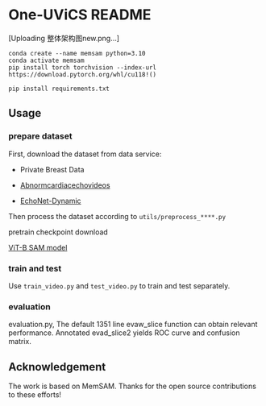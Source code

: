 # One-UViCS README
[Uploading 整体架构图new.png…]
```
conda create --name memsam python=3.10
conda activate memsam
pip install torch torchvision --index-url https://download.pytorch.org/whl/cu118!()

pip install requirements.txt
```

## Usage
### prepare dataset
First, download the dataset from data service:

- Private Breast Data

- [Abnormcardiacechovideos](https://www.kaggle.com/datasets/xiaoweixumedicalai/abnormcardiacechovideos)

- [EchoNet-Dynamic](https://echonet.github.io/dynamic/index.html)

Then process the dataset according to `utils/preprocess_****.py` 

pretrain checkpoint download

[ViT-B SAM model](https://dl.fbaipublicfiles.com/segment_anything/sam_vit_b_01ec64.pth)

### train and test
Use `train_video.py` and `test_video.py` to train and test separately.

### evaluation

evaluation.py, The default 1351 line evaw_slice function can obtain relevant performance. Annotated evad_slice2 yields ROC curve and confusion matrix.

## Acknowledgement
The work is based on MemSAM. Thanks for the open source contributions to these efforts!


